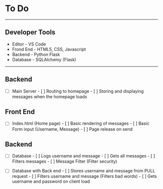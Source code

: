 # To Do

---

## Developer Tools

* Editor - VS Code
* Frond End - HTML5, CSS, Javascript
* Backend - Python Flask
* Database - SQLAlchemy (Flask)

---

## Backend

- [ ] Main Server
      - [ ] Routing to homepage
      - [ ] Storing and displaying messages when the homepage loads

## Front End
  
- [ ] Index.html (Home page)
      - [ ] Basic rendering of messages
      - [ ] Basic Form input (Username, Message)
      - [ ] Page release on send

## Backend

- [ ] Database
      - [ ] Logs username and message
      - [ ] Gets all messages
      - [ ] Filters messages
      - [ ] Message Filter (Filter security)
      
- [ ] Database with Back end
      - [ ] Stores username and message from PULL request
      - [ ] Filters username and message (Filters bad words)
      - [ ] Gets username and password on client load